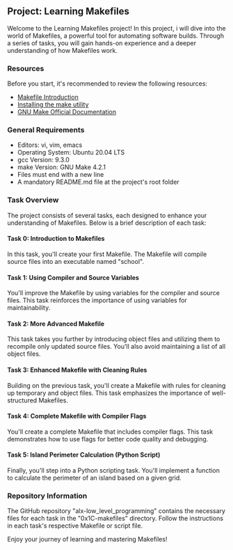 ## Project: Learning Makefiles

Welcome to the Learning Makefiles project! In this project, i will dive into the world of Makefiles, a powerful tool for automating software builds. Through a series of tasks, you will gain hands-on experience and a deeper understanding of how Makefiles work.

### Resources

Before you start, it's recommended to review the following resources:

- [Makefile Introduction](https://opensource.com/article/18/8/what-how-makefile)
- [Installing the make utility](https://www.gnu.org/software/make/)
- [GNU Make Official Documentation](https://www.gnu.org/software/make/manual/)

### General Requirements

- Editors: vi, vim, emacs
- Operating System: Ubuntu 20.04 LTS
- gcc Version: 9.3.0
- make Version: GNU Make 4.2.1
- Files must end with a new line
- A mandatory README.md file at the project's root folder

### Task Overview

The project consists of several tasks, each designed to enhance your understanding of Makefiles. Below is a brief description of each task:

#### Task 0: Introduction to Makefiles

In this task, you'll create your first Makefile. The Makefile will compile source files into an executable named "school".

#### Task 1: Using Compiler and Source Variables

You'll improve the Makefile by using variables for the compiler and source files. 
This task reinforces the importance of using variables for maintainability.

#### Task 2: More Advanced Makefile

This task takes you further by introducing object files and utilizing them to recompile only updated source files. 
You'll also avoid maintaining a list of all object files.

#### Task 3: Enhanced Makefile with Cleaning Rules

Building on the previous task, you'll create a Makefile with rules for cleaning up temporary and object files. 
This task emphasizes the importance of well-structured Makefiles.

#### Task 4: Complete Makefile with Compiler Flags

You'll create a complete Makefile that includes compiler flags. This task demonstrates how to use flags for better code quality and debugging.

#### Task 5: Island Perimeter Calculation (Python Script)

Finally, you'll step into a Python scripting task. You'll implement a function to calculate the perimeter of an island based on a given grid.

### Repository Information

The GitHub repository "alx-low_level_programming" contains the necessary files for each task in the "0x1C-makefiles" directory. 
Follow the instructions in each task's respective Makefile or script file.

Enjoy your journey of learning and mastering Makefiles!
